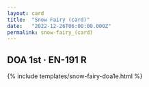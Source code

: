 ```yaml
---
layout: card
title:  "Snow Fairy (card)"
date:   "2022-12-26T06:00:00.000Z"
permalink: snow-fairy_(card)
---
```


## DOA 1st &middot; EN-191 R

{% include templates/snow-fairy-doa1e.html %}
